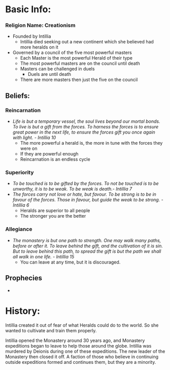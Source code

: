 # Basic Info:

### Religion Name: Creationism

- Founded by Intillia
  - Intillia died seeking out a new continent which she believed had more heralds on it 
- Governed by a council of the five most powerful masters
  - Each Master is the most powerful Herald of their type
  - The most powerful masters are on the council until death
  - Masters can be challenged in duels 
    - Duels are until death 
  - There are more masters then just the five on the council

## Beliefs:

### Reincarnation

- *Life is but a temporary vessel, the soul lives beyond our mortal bonds. To live is but a gift from the forces. To harness the forces is to ensure great power in the next life, to ensure the forces gift you once again with light. - Intillia 10*
  - The more powerful a herald is, the more in tune with the forces they were on
  - If they are powerful enough 
  - Reincarnation is an endless cycle

### Superiority

- *To be touched is to be gifted by the forces. To not be touched is to be unworthy, it is to be weak. To be weak is death.- Intillia 7*
- *The forces carry not love or hate, but favour. To be strong is to be in favour of the forces. Those in favour, but guide the weak to be strong. - Intillia 6*
  - Heralds are superior to all people
  - The stronger you are the better

### Allegiance

- *The monastery is but one path to strength. One may walk many paths, before or after it. To leave behind the gift, and the cultivation of it is sin. But to leave behind this path, to spread the gift is but the path we shall all walk in one life. - Intillia 15*
  - You can leave at any time, but it is discouraged.

## Prophecies

- 

# History:

Intillia created it out of fear of what Heralds could do to the world. So she wanted to cultivate and train them properly.

Intillia opened the Monastery around 30 years ago, and Monastery expeditions began to leave to help those around the globe. Intillia was murdered by Deionis during one of these expeditions. The new leader of the Monastery then closed it off. A faction of those who believe in continuing outside expeditions formed and continues them, but they are a minority.